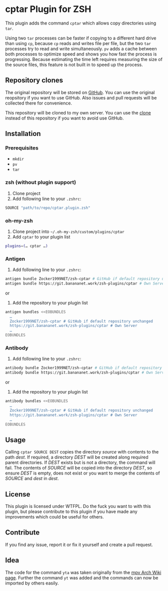 # cptar Plugin for ZSH

This plugin adds the command `cptar` which allows copy directories using `tar`.

Using two `tar` processes can be faster if copying to a different hard drive than using `cp`,
because `cp` reads and writes file per file,
but the two `tar` processes try to read and write simultaneously.
`pv` adds a cache between both processes to optimize speed
and shows you how fast the process is progressing.
Because estimating the time left requires measuring the size of the source files,
this feature is not built in to speed up the process.

## Repository clones

The original repository will be stored on [GitHub](https://github.com/Zocker1999NET/zsh-cptar).
You can use the original reopsitory if you want to use GitHub.
Also issues and pull requests will be collected there for convenience.

This repository will be cloned to my own server.
You can use the [clone](https://git.banananet.work/zsh-plugins/cptar) instead of this repository
if you want to avoid use GitHub.

## Installation

### Prerequisites

- `mkdir`
- `pv`
- `tar`

### zsh (without plugin support)

1. Clone project
2. Add following line to your `.zshrc`:
```sh
SOURCE "path/to/repo/cptar.plugin.zsh"
```

### oh-my-zsh

1. Clone project into `~/.oh-my-zsh/custom/plugins/cptar`
2. Add `cptar` to your plugin list
```sh
plugins=(… cptar …)
```

### Antigen

1. Add following line to your `.zshrc`:
```sh
antigen bundle Zocker1999NET/zsh-cptar # GitHub if default repository unchanged
antigen bundle https://git.banananet.work/zsh-plugins/cptar # Own Server
```

or

1. Add the repository to your plugin list
```sh
antigen bundles <<EOBUNDLES
  …
  Zocker1999NET/zsh-cptar # GitHub if default repository unchanged
  https://git.banananet.work/zsh-plugins/cptar # Own Server
  …
EOBUNDLES
```

### Antibody

1. Add following line to your `.zshrc`:
```sh
antibody bundle Zocker1999NET/zsh-cptar # GitHub if default repository unchanged
antibody bundle https://git.banananet.work/zsh-plugins/cptar # Own Server
```

or

1. Add the repository to your plugin list
```sh
antibody bundles <<EOBUNDLES
  …
  Zocker1999NET/zsh-cptar # GitHub if default repository unchanged
  https://git.banananet.work/zsh-plugins/cptar # Own Server
  …
EOBUNDLES
```

## Usage

Calling `cptar SOURCE DEST` copies the directory *source* with contents to the path *dest*.
If required, a directory *DEST* will be created along required parent directories.
If *DEST* exists but is not a directory, the command will fail.
The contents of *SOURCE* will be copied into the directory *DEST*,
so ensure *DEST* is empty, does not exist or you want to merge the contents of *SOURCE* and *dest* in *dest*.

## License

This plugin is licensed under WTFPL.
Do the fuck you want to with this plugin,
but please contribute to this plugin if you have made any improvements which could be useful for others.

## Contribute

If you find any issue, report it
or fix it yourself and create a pull request.

## Idea

The code for the command `yta` was taken originally from the [mpv Arch Wiki page](https://wiki.archlinux.org/index.php/Mpv#youtube-dl_audio_with_search).
Further the command `yt` was added and the commands can now be imported by others easily.
